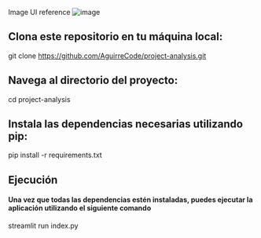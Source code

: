 Image UI reference
![image](https://github.com/AguirreCode/project-analysis/assets/89716257/ea47f612-3dfb-44c6-905c-9d738c766973)

## Clona este repositorio en tu máquina local:

git clone <https://github.com/AguirreCode/project-analysis.git>

## Navega al directorio del proyecto:

cd project-analysis

## Instala las dependencias necesarias utilizando pip:

pip install -r requirements.txt

## Ejecución

#### Una vez que todas las dependencias estén instaladas, puedes ejecutar la aplicación utilizando el siguiente comando

streamlit run index.py
